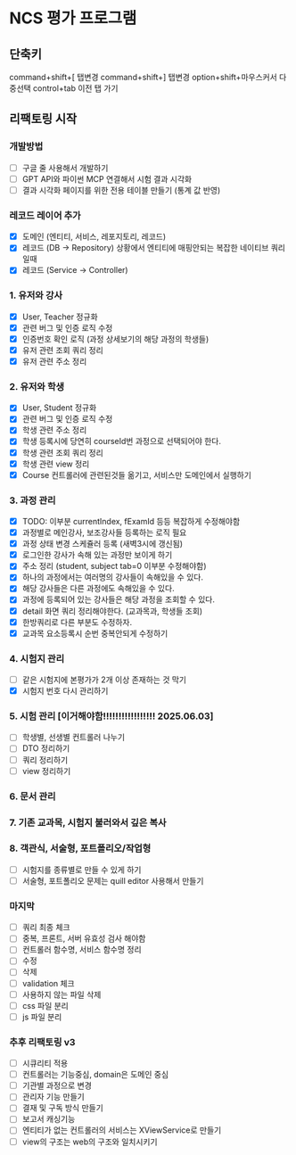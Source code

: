 # NCS 평가 프로그램

## 단축키

command+shift+[ 탭변경
command+shift+] 탭변경
option+shift+마우스커서 다중선택
control+tab 이전 탭 가기

## 리팩토링 시작

### 개발방법

- [ ] 구글 줄 사용해서 개발하기
- [ ] GPT API와 파이썬 MCP 연결해서 시험 결과 시각화
- [ ] 결과 시각화 페이지를 위한 전용 테이블 만들기 (통계 값 반영)

### 레코드 레이어 추가

- [x] 도메인 (엔티티, 서비스, 레포지토리, 레코드)
- [x] 레코드 (DB -> Repository) 상황에서 엔티티에 매핑안되는 복잡한 네이티브 쿼리일때
- [x] 레코드 (Service -> Controller)

### 1. 유저와 강사

- [x] User, Teacher 정규화
- [x] 관련 버그 및 인증 로직 수정
- [x] 인증번호 확인 로직 (과정 상세보기의 해당 과정의 학생들)
- [x] 유저 관련 조회 쿼리 정리
- [x] 유저 관련 주소 정리

### 2. 유저와 학생

- [x] User, Student 정규화
- [x] 관련 버그 및 인증 로직 수정
- [x] 학생 관련 주소 정리
- [x] 학생 등록시에 당연히 courseId번 과정으로 선택되어야 한다.
- [x] 학생 관련 조회 쿼리 정리
- [x] 학생 관련 view 정리
- [x] Course 컨트롤러에 관련된것들 옮기고, 서비스만 도메인에서 실행하기

### 3. 과정 관리

- [x] TODO: 이부분 currentIndex, fExamId 등등 복잡하게 수정해야함
- [x] 과정별로 메인강사, 보조강사들 등록하는 로직 필요
- [x] 과정 상태 변경 스케쥴러 등록 (새벽3시에 갱신됨)
- [x] 로그인한 강사가 속해 있는 과정만 보이게 하기
- [x] 주소 정리 (student, subject tab=0 이부분 수정해야함)
- [x] 하나의 과정에서는 여러명의 강사들이 속해있을 수 있다.
- [x] 해당 강사들은 다른 과정에도 속해있을 수 있다.
- [x] 과정에 등록되어 있는 강사들은 해당 과정을 조회할 수 있다.
- [x] detail 화면 쿼리 정리해야한다. (교과목과, 학생들 조회)
- [x] 한방쿼리로 다른 부분도 수정하자.
- [x] 교과목 요소등록시 순번 중복안되게 수정하기

### 4. 시험지 관리

- [ ] 같은 시험지에 본평가가 2개 이상 존재하는 것 막기
- [x] 시험지 번호 다시 관리하기

### 5. 시험 관리 [이거해야함!!!!!!!!!!!!!!!!! 2025.06.03]

- [ ] 학생별, 선생별 컨트롤러 나누기
- [ ] DTO 정리하기
- [ ] 쿼리 정리하기
- [ ] view 정리하기

### 6. 문서 관리

### 7. 기존 교과목, 시험지 불러와서 깊은 복사

### 8. 객관식, 서술형, 포트폴리오/작업형

- [ ] 시험지를 종류별로 만들 수 있게 하기
- [ ] 서술형, 포트폴리오 문제는 quill editor 사용해서 만들기

### 마지막

- [ ] 쿼리 최종 체크
- [ ] 중복, 프론트, 서버 유효성 검사 해야함
- [ ] 컨트롤러 함수명, 서비스 함수명 정리
- [ ] 수정
- [ ] 삭제
- [ ] validation 체크
- [ ] 사용하지 않는 파일 삭제
- [ ] css 파일 분리
- [ ] js 파일 분리

### 추후 리팩토링 v3

- [ ] 시큐리티 적용
- [ ] 컨트롤러는 기능중심, domain은 도메인 중심
- [ ] 기관별 과정으로 변경
- [ ] 관리자 기능 만들기
- [ ] 결재 및 구독 방식 만들기
- [ ] 보고서 캐싱기능
- [ ] 엔티티가 없는 컨트롤러의 서비스는 XViewService로 만들기
- [ ] view의 구조는 web의 구조와 일치시키기